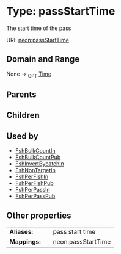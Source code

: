 
# Type: passStartTime


The start time of the pass

URI: [neon:passStartTime](https://data.neonscience.org/passStartTime)


## Domain and Range

None ->  <sub>OPT</sub> [Time](types/Time.md)

## Parents


## Children


## Used by

 * [FshBulkCountIn](FshBulkCountIn.md)
 * [FshBulkCountPub](FshBulkCountPub.md)
 * [FshInvertBycatchIn](FshInvertBycatchIn.md)
 * [FshNonTargetIn](FshNonTargetIn.md)
 * [FshPerFishIn](FshPerFishIn.md)
 * [FshPerFishPub](FshPerFishPub.md)
 * [FshPerPassIn](FshPerPassIn.md)
 * [FshPerPassPub](FshPerPassPub.md)

## Other properties

|  |  |  |
| --- | --- | --- |
| **Aliases:** | | pass start time |
| **Mappings:** | | neon:passStartTime |

